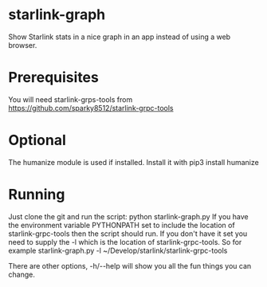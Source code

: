 # starlink-graph
Show Starlink stats in a nice graph in an app instead of using a web browser.
# Prerequisites
You will need starlink-grps-tools from https://github.com/sparky8512/starlink-grpc-tools
# Optional
The humanize module is used if installed. Install it with pip3 install humanize
# Running
Just clone the git and run the script: python starlink-graph.py
If you have the environment variable PYTHONPATH set to include the location of starlink-grpc-tools then
the script should run. If you don't have it set you need to supply the -l which is the location of starlink-grpc-tools. So for example
starlink-graph.py -l ~/Develop/starlink/starlink-grpc-tools

There are other options, -h/--help will show you all the fun things you can change.
